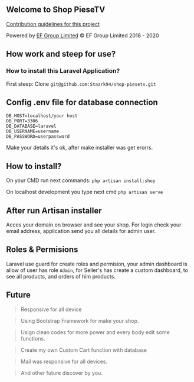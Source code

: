 ## Welcome to Shop PieseTV
[Contribution guidelines for this project](docs/CONTRIBUTING.md)

Powered by [EF Group Limited](www.procms.ro) © EF Group Limited 2018 - 2020

## How work and steep for use? 
### How to install this Laravel Application?
First steep:
Clone `git@github.com:Staark94/shop-piesetv.git`

## Config .env file for database connection
```
DB_HOST=localhost/your host
DB_PORT=3306
DB_DATABASE=laravel
DB_USERNAME=username
DB_PASSWORD=userpassword
```
Make your details it's ok, after make installer was get erorrs.

## How to install?
On your CMD run next commands:
`php artisan install:shop`

On localhost development you type next cmd `php artisan serve`

## After run Artisan installer
Acces your domain on browser and see your shop.
For login check your email address, application send you all details for admin user.

## Roles & Permisions
Laravel use guard for create roles and permision, your admin dashboard is allow of user has role `Admin`, for Seller's has create a custom dashboard, to see all products, and orders of him products.

## Future
> Responsive for all device

> Using Bootstrap Framework for make your shop.

> Usign clean codes for more power and every body edit some functions.

> Create my own Custom Cart function with database

> Mail was responsive for all devices.

> And other future discover by you.
